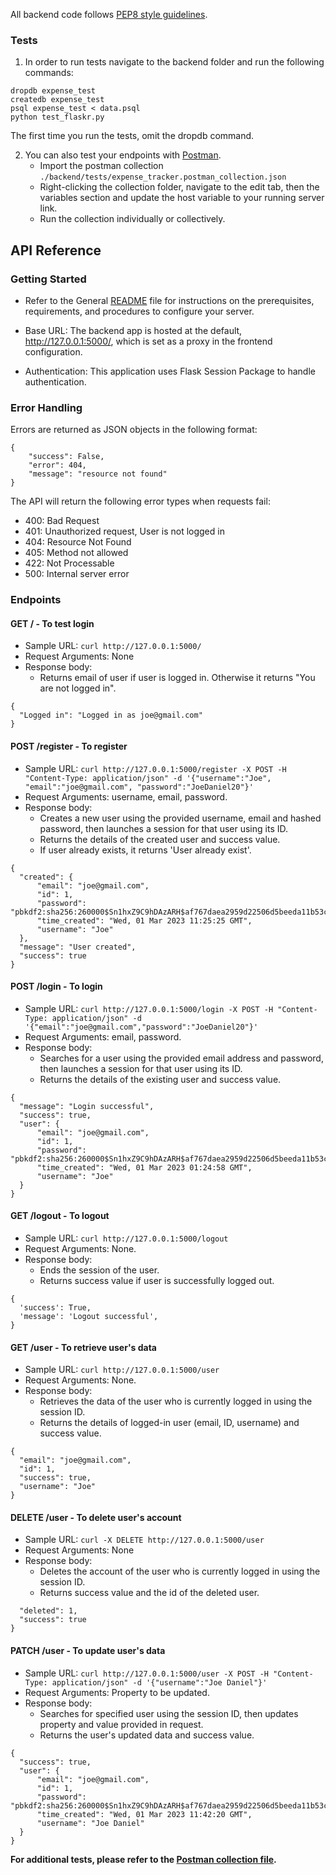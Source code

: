 All backend code follows [PEP8 style guidelines](https://www.python.org/dev/peps/pep-0008/). 

### Tests
1. In order to run tests navigate to the backend folder and run the following commands: 

```
dropdb expense_test
createdb expense_test
psql expense_test < data.psql
python test_flaskr.py
```

The first time you run the tests, omit the dropdb command. 

2. You can also test your endpoints with [Postman](https://getpostman.com).
   - Import the postman collection `./backend/tests/expense_tracker.postman_collection.json`
   - Right-clicking the collection folder, navigate to the edit tab, then the variables section and update the host variable to your running server link.
   - Run the collection individually or collectively.


## API Reference

### Getting Started
- Refer to the General [README](../README.md) file for instructions on the prerequisites, requirements, and procedures to configure your server.

- Base URL: The backend app is hosted at the default, http://127.0.0.1:5000/, which is set as a proxy in the frontend configuration.

- Authentication: This application uses Flask Session Package to handle authentication. 

### Error Handling
Errors are returned as JSON objects in the following format:
```
{
    "success": False, 
    "error": 404, 
    "message": "resource not found"
}
```
The API will return the following error types when requests fail:
- 400: Bad Request
- 401: Unauthorized request, User is not logged in
- 404: Resource Not Found
- 405: Method not allowed
- 422: Not Processable
- 500: Internal server error

### Endpoints 

#### GET / - To test login
- Sample URL: `curl http://127.0.0.1:5000/`
- Request Arguments: None
- Response body:
  - Returns email of user if user is logged in. Otherwise it returns "You are not logged in".
```
{
  "Logged in": "Logged in as joe@gmail.com"
}
```

#### POST /register - To register
- Sample URL: `curl http://127.0.0.1:5000/register -X POST -H "Content-Type: application/json" -d '{"username":"Joe", "email":"joe@gmail.com", "password":"JoeDaniel20"}'`
- Request Arguments: username, email, password.
- Response body:
  - Creates a new user using the provided username, email and hashed password, then launches a session for that user using its ID.
  - Returns the details of the created user and success value.
  - If user already exists, it returns 'User already exist'.
```
{
  "created": {
      "email": "joe@gmail.com",
      "id": 1,
      "password": "pbkdf2:sha256:260000$Sn1hxZ9C9hDAzARH$af767daea2959d22506d5beeda11b53c0e9cd8381219711ada4989f1f2f7d464",
      "time_created": "Wed, 01 Mar 2023 11:25:25 GMT",
      "username": "Joe"
  },
  "message": "User created",
  "success": true
}
```

#### POST /login - To login
- Sample URL: `curl http://127.0.0.1:5000/login -X POST -H "Content-Type: application/json" -d '{"email":"joe@gmail.com","password":"JoeDaniel20"}'`
- Request Arguments: email, password.
- Response body:
  - Searches for a user using the provided email address and password, then launches a session for that user using its ID.
  - Returns the details of the existing user and success value.
```
{
  "message": "Login successful",
  "success": true,
  "user": {
      "email": "joe@gmail.com",
      "id": 1,
      "password": "pbkdf2:sha256:260000$Sn1hxZ9C9hDAzARH$af767daea2959d22506d5beeda11b53c0e9cd8381219711ada4989f1f2f7d464",
      "time_created": "Wed, 01 Mar 2023 01:24:58 GMT",
      "username": "Joe"
  }
}
```

#### GET /logout - To logout
- Sample URL: `curl http://127.0.0.1:5000/logout`
- Request Arguments: None.
- Response body:
  - Ends the session of the user.
  - Returns success value if user is successfully logged out.
```
{
  'success': True,
  'message': 'Logout successful',
}
```

#### GET /user - To retrieve user's data
- Sample URL: `curl http://127.0.0.1:5000/user`
- Request Arguments: None.
- Response body:
  -  Retrieves the data of the user who is currently logged in using the session ID. 
  - Returns the details of logged-in user (email, ID, username) and success value.
```
{
  "email": "joe@gmail.com",
  "id": 1,
  "success": true,
  "username": "Joe"
}
```

#### DELETE /user - To delete user's account
- Sample URL: `curl -X DELETE http://127.0.0.1:5000/user`
- Request Arguments: None
- Response body:
  - Deletes the account of the user who is currently logged in using the session ID. 
  - Returns success value and the id of the deleted user.
```{
  "deleted": 1,
  "success": true
}
```


#### PATCH /user - To update user's data
- Sample URL: `curl http://127.0.0.1:5000/user -X POST -H "Content-Type: application/json" -d '{"username":"Joe Daniel"}'`
- Request Arguments: Property to be updated.
- Response body:
  - Searches for specified user using the session ID, then updates property and value provided in request.
  - Returns the user's updated data and success value.
```
{
  "success": true,
  "user": {
      "email": "joe@gmail.com",
      "id": 1,
      "password": "pbkdf2:sha256:260000$Sn1hxZ9C9hDAzARH$af767daea2959d22506d5beeda11b53c0e9cd8381219711ada4989f1f2f7d464",
      "time_created": "Wed, 01 Mar 2023 11:42:20 GMT",
      "username": "Joe Daniel"
  }
}
```

**For additional tests, please refer to the [Postman collection file](./tests/expense_tracker.postman_collection.json).**
